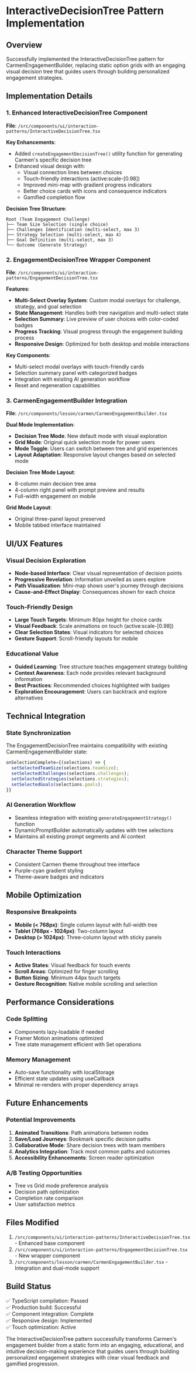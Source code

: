 # InteractiveDecisionTree Pattern Implementation

## Overview

Successfully implemented the InteractiveDecisionTree pattern for CarmenEngagementBuilder, replacing static option grids with an engaging visual decision tree that guides users through building personalized engagement strategies.

## Implementation Details

### 1. Enhanced InteractiveDecisionTree Component
**File**: `/src/components/ui/interaction-patterns/InteractiveDecisionTree.tsx`

**Key Enhancements**:
- Added `createEngagementDecisionTree()` utility function for generating Carmen's specific decision tree
- Enhanced visual design with:
  - Visual connection lines between choices
  - Touch-friendly interactions (active:scale-[0.98])
  - Improved mini-map with gradient progress indicators
  - Better choice cards with icons and consequence indicators
  - Gamified completion flow

**Decision Tree Structure**:
```
Root (Team Engagement Challenge)
├── Team Size Selection (single choice)
├── Challenges Identification (multi-select, max 3)
├── Strategy Selection (multi-select, max 4)
├── Goal Definition (multi-select, max 3)
└── Outcome (Generate Strategy)
```

### 2. EngagementDecisionTree Wrapper Component
**File**: `/src/components/ui/interaction-patterns/EngagementDecisionTree.tsx`

**Features**:
- **Multi-Select Overlay System**: Custom modal overlays for challenge, strategy, and goal selection
- **State Management**: Handles both tree navigation and multi-select state
- **Selection Summary**: Live preview of user choices with color-coded badges
- **Progress Tracking**: Visual progress through the engagement building process
- **Responsive Design**: Optimized for both desktop and mobile interactions

**Key Components**:
- Multi-select modal overlays with touch-friendly cards
- Selection summary panel with categorized badges
- Integration with existing AI generation workflow
- Reset and regeneration capabilities

### 3. CarmenEngagementBuilder Integration
**File**: `/src/components/lesson/carmen/CarmenEngagementBuilder.tsx`

**Dual Mode Implementation**:
- **Decision Tree Mode**: New default mode with visual exploration
- **Grid Mode**: Original quick selection mode for power users
- **Mode Toggle**: Users can switch between tree and grid experiences
- **Layout Adaptation**: Responsive layout changes based on selected mode

**Decision Tree Mode Layout**:
- 8-column main decision tree area
- 4-column right panel with prompt preview and results
- Full-width engagement on mobile

**Grid Mode Layout**:
- Original three-panel layout preserved
- Mobile tabbed interface maintained

## UI/UX Features

### Visual Decision Exploration
- **Node-based Interface**: Clear visual representation of decision points
- **Progressive Revelation**: Information unveiled as users explore
- **Path Visualization**: Mini-map shows user's journey through decisions
- **Cause-and-Effect Display**: Consequences shown for each choice

### Touch-Friendly Design
- **Large Touch Targets**: Minimum 80px height for choice cards
- **Visual Feedback**: Scale animations on touch (active:scale-[0.98])
- **Clear Selection States**: Visual indicators for selected choices
- **Gesture Support**: Scroll-friendly layouts for mobile

### Educational Value
- **Guided Learning**: Tree structure teaches engagement strategy building
- **Context Awareness**: Each node provides relevant background information
- **Best Practices**: Recommended choices highlighted with badges
- **Exploration Encouragement**: Users can backtrack and explore alternatives

## Technical Integration

### State Synchronization
The EngagementDecisionTree maintains compatibility with existing CarmenEngagementBuilder state:
```typescript
onSelectionComplete={(selections) => {
  setSelectedTeamSize(selections.teamSize);
  setSelectedChallenges(selections.challenges);
  setSelectedStrategies(selections.strategies);
  setSelectedGoals(selections.goals);
}}
```

### AI Generation Workflow
- Seamless integration with existing `generateEngagementStrategy()` function
- DynamicPromptBuilder automatically updates with tree selections
- Maintains all existing prompt segments and AI context

### Character Theme Support
- Consistent Carmen theme throughout tree interface
- Purple-cyan gradient styling
- Theme-aware badges and indicators

## Mobile Optimization

### Responsive Breakpoints
- **Mobile (< 768px)**: Single column layout with full-width tree
- **Tablet (768px - 1024px)**: Two-column layout
- **Desktop (> 1024px)**: Three-column layout with sticky panels

### Touch Interactions
- **Active States**: Visual feedback for touch events
- **Scroll Areas**: Optimized for finger scrolling
- **Button Sizing**: Minimum 44px touch targets
- **Gesture Recognition**: Native mobile scrolling and selection

## Performance Considerations

### Code Splitting
- Components lazy-loadable if needed
- Framer Motion animations optimized
- Tree state management efficient with Set operations

### Memory Management
- Auto-save functionality with localStorage
- Efficient state updates using useCallback
- Minimal re-renders with proper dependency arrays

## Future Enhancements

### Potential Improvements
1. **Animated Transitions**: Path animations between nodes
2. **Save/Load Journeys**: Bookmark specific decision paths
3. **Collaborative Mode**: Share decision trees with team members
4. **Analytics Integration**: Track most common paths and outcomes
5. **Accessibility Enhancements**: Screen reader optimization

### A/B Testing Opportunities
- Tree vs Grid mode preference analysis
- Decision path optimization
- Completion rate comparison
- User satisfaction metrics

## Files Modified

1. `/src/components/ui/interaction-patterns/InteractiveDecisionTree.tsx` - Enhanced base component
2. `/src/components/ui/interaction-patterns/EngagementDecisionTree.tsx` - New wrapper component
3. `/src/components/lesson/carmen/CarmenEngagementBuilder.tsx` - Integration and dual-mode support

## Build Status

✅ TypeScript compilation: Passed  
✅ Production build: Successful  
✅ Component integration: Complete  
✅ Responsive design: Implemented  
✅ Touch optimization: Active

The InteractiveDecisionTree pattern successfully transforms Carmen's engagement builder from a static form into an engaging, educational, and intuitive decision-making experience that guides users through building personalized engagement strategies with clear visual feedback and gamified progression.